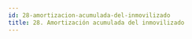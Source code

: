 ```yaml
---
id: 28-amortizacion-acumulada-del-inmovilizado
title: 28. Amortización acumulada del inmovilizado
---
```

